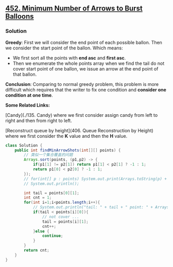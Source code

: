 ## [452. Minimum Number of Arrows to Burst Balloons](https://leetcode.cn/problems/minimum-number-of-arrows-to-burst-balloons/)

### Solution

**Greedy**: First we will consider the end point of each possible ballon. Then we consider the start point of the ballon. Which means:

- We first sort all the points with **end asc** and **first asc**.
- Then we enumerate the whole points array when we find the tail do not cover start point of one ballon, we issue an arrow at the end point of that ballon.

**Conclusion**: Comparing to normal greedy problem, this problem is more difficult which requires that the writer to fix one condition and **consider one condition at one time**.

**Some Related Links:** 

[Candy](./135. Candy) where we first consider assign candy from left to right and then from right to left.

[Reconstruct queue by height](406. Queue Reconstruction by Height) where we first consider the **K** value and then the **H** value.

```java
class Solution {
    public int findMinArrowShots(int[][] points) {
        // 类似一个集合覆盖的问题
        Arrays.sort(points, (p1,p2) -> {
            if(p1[1] != p2[1]) return p1[1] < p2[1] ? -1 : 1;
            return p1[0] < p2[0] ? -1 : 1;
        });
        // for(int[] p : points) System.out.print(Arrays.toString(p) + " ");
        // System.out.println();

        int tail = points[0][1];
        int cnt = 1;
        for(int i=1;i<points.length;i++){
            // System.out.println("tail: " + tail + " point: " + Arrays.toString(points[i]));
            if(tail < points[i][0]){
                // not cover ...
                tail = points[i][1];
                cnt++;
            }else {
                continue;
            }
        }
        return cnt;
    }
}
```

